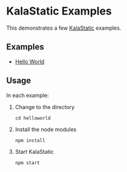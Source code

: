 # KalaStatic Examples

This demonstrates a few [KalaStatic](http://github.com/kalamuna/kalastatic) examples.

## Examples

- [Hello World](helloworld)

## Usage

In each example:

1. Change to the directory
    ```
    cd helloworld
    ```

2. Install the node modules
    ```
    npm install
    ```

3. Start KalaStatic
    ```
    npm start
    ```
